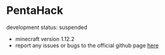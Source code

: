 # PentaHack
development status: suspended
* minecraft version 1.12.2
* report any issues or bugs to the official github page [here](https://github.com/PentaMine/PentaHack/issues)
